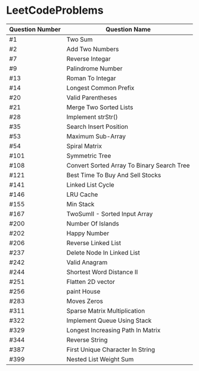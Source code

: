 # LeetCodeProblems

| Question Number  |        Question Name   |
| --------------------- | -----------------------  |
|               #1            |            Two Sum          |
|               #2            |     Add Two Numbers  |
|               #7            |     Reverse Integar      |
|               #9            |     Palindrome Number | 
|               #13          |     Roman To Integar   |
|               #14          |     Longest Common Prefix |
|               #20          |     Valid Parentheses   |
|               #21          |     Merge Two Sorted Lists  |
|               #28          |     Implement strStr() |
|               #35          |     Search Insert Position  |
|               #53          |     Maximum Sub-Array |
|               #54          |     Spiral Matrix |
|               #101        |     Symmetric Tree |
|               #108        |     Convert Sorted Array To Binary Search Tree |
|               #121        |     Best Time To Buy And Sell Stocks |
|               #141        |     Linked List Cycle |
|               #146        |     LRU Cache |
|               #155        |     Min Stack |
|               #167        |     TwoSumII - Sorted Input Array |
|               #200        |     Number Of Islands |
|               #202        |     Happy Number |
|               #206        |     Reverse Linked List |
|               #237        |     Delete Node In Linked List |
|               #242        |     Valid Anagram |
|               #244        |     Shortest Word Distance II |
|               #251        |     Flatten 2D vector |
|               #256        |     paint House |
|               #283        |     Moves Zeros |
|               #311        |     Sparse Matrix Multiplication |
|               #322        |     Implement Queue Using Stack |
|               #329        |     Longest Increasing Path In Matrix |
|               #344        |     Reverse String |
|               #387        |     First Unique Character In String |
|               #399        |     Nested List Weight Sum |
